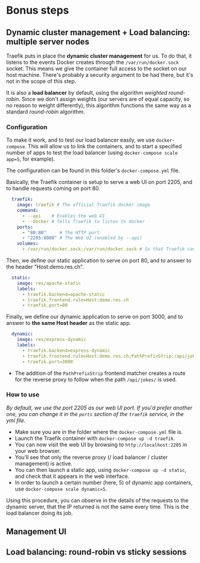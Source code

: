 # Bonus steps

## Dynamic cluster management + Load balancing: multiple server nodes

Traefik puts in place the **dynamic cluster management** for us. To do that, it listens to the events Docker creates through the `/var/run/docker.sock` socket. This means we give the container full access to the socket on our host machine. There's probably a security argument to be had there, but it's not in the scope of this step.

It is also a **load balancer** by default, using the algorithm _weighted round-robin_. Since we don't assign weights (our servers are of equal capacity, so no reason to weight differently), this algorithm functions the same way as a standard _round-robin_ algorithm.

### Configuration

To make it work, and to test our load balancer easily, we use `docker-compose`. This will allow us to link the containers, and to start a specified number of apps to test the load balancer (using `docker-compose scale app=5`, for example).

The configuration can be found in this folder's `docker-compose.yml` file.

Basically, the Traefik container is setup to serve a web UI on port 2205, and to handle requests coming on port 80.

```yml
  traefik:
    image: traefik # The official Traefik docker image
    command:
      - --api    # Enables the web UI
      - --docker # Tells Traefik to listen to docker
    ports:
      - "80:80"     # The HTTP port
      - "2205:8080" # The Web UI (enabled by --api)
    volumes:
      - /var/run/docker.sock:/var/run/docker.sock # So that Traefik can listen to the Docker events
```

Then, we define our static application to serve on port 80, and to answer to the header "Host:demo.res.ch".

```yml
  static:
    image: res/apache-static
    labels:
      - traefik.backend=apache-static
      - traefik.frontend.rule=Host:demo.res.ch
      - traefik.port=80
```

Finally, we define our dynamic application to serve on port 3000, and to answer to **the same Host header** as the static app.

```yml
  dynamic:
    image: res/express-dynamic
    labels:
      - traefik.backend=express-dynamic
      - traefik.frontend.rule=Host:demo.res.ch;PathPrefixStrip:/api/jokes/
      - traefik.port=3000
```

- The addition of the `PathPrefixStrip` frontend matcher creates a route for the reverse proxy to follow when the path `/api/jokes/` is used.

### How to use

_By default, we use the port 2205 as our web UI port. If you'd prefer another one, you can change it in the `ports` section of the `traefik` service, in the yml file._

- Make sure you are in the folder where the `docker-compose.yml` file is.
- Launch the Traefik container with `docker-compose up -d traefik`.
- You can now visit the web UI by browsing to `http://localhost:2205` in your web browser.
- You'll see that only the reverse proxy (/ load balancer / cluster management) is active.
- You can then launch a static app, using `docker-compose up -d static`, and check that it appears in the web interface.
- In order to launch a certain number (here, 5) of dynamic app containers, use `docker-compose scale dynamic=5`.

Using this procedure, you can observe in the details of the requests to the dynamic server, that the IP returned is not the same every time. This is the load balancer doing its job.

## Management UI

## Load balancing: round-robin vs sticky sessions
